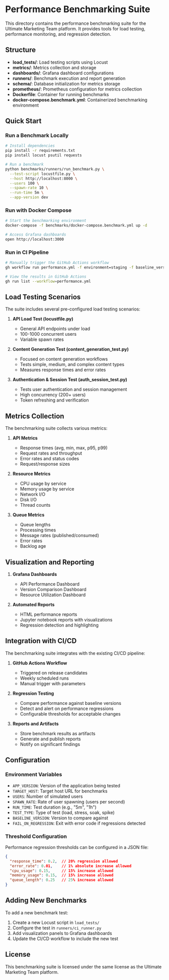 # Performance Benchmarking Suite

This directory contains the performance benchmarking suite for the Ultimate Marketing Team platform. It provides tools for load testing, performance monitoring, and regression detection.

## Structure

- **load_tests/**: Load testing scripts using Locust
- **metrics/**: Metrics collection and storage
- **dashboards/**: Grafana dashboard configurations
- **runners/**: Benchmark execution and report generation
- **schema/**: Database initialization for metrics storage
- **prometheus/**: Prometheus configuration for metrics collection
- **Dockerfile**: Container for running benchmarks
- **docker-compose.benchmark.yml**: Containerized benchmarking environment

## Quick Start

### Run a Benchmark Locally

```bash
# Install dependencies
pip install -r requirements.txt
pip install locust psutil requests

# Run a benchmark
python benchmarks/runners/run_benchmark.py \
  --test-script locustfile.py \
  --host http://localhost:8000 \
  --users 100 \
  --spawn-rate 10 \
  --run-time 5m \
  --app-version dev
```

### Run with Docker Compose

```bash
# Start the benchmarking environment
docker-compose -f benchmarks/docker-compose.benchmark.yml up -d

# Access Grafana dashboards
open http://localhost:3000
```

### Run in CI Pipeline

```bash
# Manually trigger the GitHub Actions workflow
gh workflow run performance.yml -f environment=staging -f baseline_version=v1.0.0

# View the results in GitHub Actions
gh run list --workflow=performance.yml
```

## Load Testing Scenarios

The suite includes several pre-configured load testing scenarios:

1. **API Load Test (locustfile.py)**
   - General API endpoints under load
   - 100-1000 concurrent users
   - Variable spawn rates

2. **Content Generation Test (content_generation_test.py)**
   - Focused on content generation workflows
   - Tests simple, medium, and complex content types
   - Measures response times and error rates

3. **Authentication & Session Test (auth_session_test.py)**
   - Tests user authentication and session management
   - High concurrency (200+ users)
   - Token refreshing and verification

## Metrics Collection

The benchmarking suite collects various metrics:

1. **API Metrics**
   - Response times (avg, min, max, p95, p99)
   - Request rates and throughput
   - Error rates and status codes
   - Request/response sizes

2. **Resource Metrics**
   - CPU usage by service
   - Memory usage by service
   - Network I/O
   - Disk I/O
   - Thread counts

3. **Queue Metrics**
   - Queue lengths
   - Processing times
   - Message rates (published/consumed)
   - Error rates
   - Backlog age

## Visualization and Reporting

1. **Grafana Dashboards**
   - API Performance Dashboard
   - Version Comparison Dashboard
   - Resource Utilization Dashboard

2. **Automated Reports**
   - HTML performance reports
   - Jupyter notebook reports with visualizations
   - Regression detection and highlighting

## Integration with CI/CD

The benchmarking suite integrates with the existing CI/CD pipeline:

1. **GitHub Actions Workflow**
   - Triggered on release candidates
   - Weekly scheduled runs
   - Manual trigger with parameters

2. **Regression Testing**
   - Compare performance against baseline versions
   - Detect and alert on performance regressions
   - Configurable thresholds for acceptable changes

3. **Reports and Artifacts**
   - Store benchmark results as artifacts
   - Generate and publish reports
   - Notify on significant findings

## Configuration

### Environment Variables

- `APP_VERSION`: Version of the application being tested
- `TARGET_HOST`: Target host URL for benchmarks
- `USERS`: Number of simulated users
- `SPAWN_RATE`: Rate of user spawning (users per second)
- `RUN_TIME`: Test duration (e.g., "5m", "1h")
- `TEST_TYPE`: Type of test (load, stress, soak, spike)
- `BASELINE_VERSION`: Version to compare against
- `FAIL_ON_REGRESSION`: Exit with error code if regressions detected

### Threshold Configuration

Performance regression thresholds can be configured in a JSON file:

```json
{
  "response_time": 0.2,  // 20% regression allowed
  "error_rate": 0.01,    // 1% absolute increase allowed
  "cpu_usage": 0.15,     // 15% increase allowed
  "memory_usage": 0.15,  // 15% increase allowed
  "queue_length": 0.25   // 25% increase allowed
}
```

## Adding New Benchmarks

To add a new benchmark test:

1. Create a new Locust script in `load_tests/`
2. Configure the test in `runners/ci_runner.py`
3. Add visualization panels to Grafana dashboards
4. Update the CI/CD workflow to include the new test

## License

This benchmarking suite is licensed under the same license as the Ultimate Marketing Team platform.
